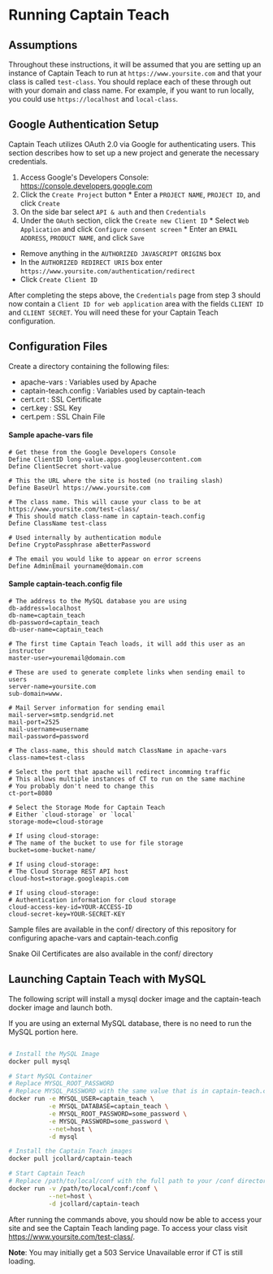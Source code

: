 # Running Captain Teach

## Assumptions

Throughout these instructions, it will be assumed that you are setting up an instance of Captain Teach to run at `https://www.yoursite.com` and that your class is called `test-class`. You should replace each of these through out with your domain and class name. For example, if you want to run locally, you could use `https://localhost` and `local-class`.

## Google Authentication Setup
Captain Teach utilizes OAuth 2.0 via Google for authenticating users. This section describes how to set up a new project and generate the necessary credentials.

  1. Access Google's Developers Console: https://console.developers.google.com
  2. Click the `Create Project` button
    * Enter a `PROJECT NAME`, `PROJECT ID`, and click `Create`
  3. On the side bar select `API & auth` and then `Credentials`
  4. Under the `OAuth` section, click the `Create new Client ID`
    * Select `Web Application` and click `Configure consent screen`
    * Enter an `EMAIL ADDRESS`, `PRODUCT NAME`, and click `Save`
   * Remove anything in the `AUTHORIZED JAVASCRIPT ORIGINS` box
   * In the `AUTHORIZED REDIRECT URIS` box enter `https://www.yoursite.com/authentication/redirect`
   * Click `Create Client ID`

After completing the steps above, the `Credentials` page from step 3 should now contain a `Client ID for web application` area with the fields `CLIENT ID` and `CLIENT SECRET`. You will need these for your Captain Teach configuration.

## Configuration Files
Create a directory containing the following files:
  * apache-vars : Variables used by Apache
  * captain-teach.config : Variables used by captain-teach
  * cert.crt : SSL Certificate
  * cert.key : SSL Key
  * cert.pem : SSL Chain File

#### Sample apache-vars file
```
# Get these from the Google Developers Console
Define ClientID long-value.apps.googleusercontent.com
Define ClientSecret short-value

# This the URL where the site is hosted (no trailing slash)
Define BaseUrl https://www.yoursite.com

# The class name. This will cause your class to be at https://www.yoursite.com/test-class/
# This should match class-name in captain-teach.config
Define ClassName test-class

# Used internally by authentication module
Define CryptoPassphrase aBetterPassword

# The email you would like to appear on error screens
Define AdminEmail yourname@domain.com
```

#### Sample captain-teach.config file
```
# The address to the MySQL database you are using
db-address=localhost
db-name=captain_teach
db-password=captain_teach
db-user-name=captain_teach

# The first time Captain Teach loads, it will add this user as an instructor
master-user=youremail@domain.com

# These are used to generate complete links when sending email to users
server-name=yoursite.com
sub-domain=www.

# Mail Server information for sending email
mail-server=smtp.sendgrid.net
mail-port=2525
mail-username=username
mail-password=password

# The class-name, this should match ClassName in apache-vars
class-name=test-class

# Select the port that apache will redirect incomming traffic
# This allows multiple instances of CT to run on the same machine
# You probably don't need to change this
ct-port=8080

# Select the Storage Mode for Captain Teach
# Either `cloud-storage` or `local`
storage-mode=cloud-storage

# If using cloud-storage:
# The name of the bucket to use for file storage
bucket=some-bucket-name/

# If using cloud-storage:
# The Cloud Storage REST API host
cloud-host=storage.googleapis.com

# If using cloud-storage:
# Authentication information for cloud storage
cloud-access-key-id=YOUR-ACCESS-ID
cloud-secret-key=YOUR-SECRET-KEY
```

Sample files are available in the conf/ directory of this repository for configuring apache-vars and captain-teach.config

Snake Oil Certificates are also available in the conf/ directory

## Launching Captain Teach with MySQL

The following script will install a mysql docker image and the captain-teach docker image and launch both.

If you are using an external MySQL database, there is no need to run the MySQL portion here.

```bash

# Install the MySQL Image
docker pull mysql

# Start MySQL Container 
# Replace MYSQL_ROOT_PASSWORD
# Replace MYSQL_PASSWORD with the same value that is in captain-teach.config
docker run -e MYSQL_USER=captain_teach \
           -e MYSQL_DATABASE=captain_teach \
           -e MYSQL_ROOT_PASSWORD=some_password \
           -e MYSQL_PASSWORD=some_password \
           --net=host \
           -d mysql

# Install the Captain Teach images
docker pull jcollard/captain-teach

# Start Captain Teach
# Replace /path/to/local/conf with the full path to your /conf directory
docker run -v /path/to/local/conf:/conf \
           --net=host \
           -d jcollard/captain-teach
```

After running the commands above, you should now be able to access your site and see the Captain Teach landing page.
To access your class visit https://www.yoursite.com/test-class/.

**Note**: You may initially get a 503 Service Unavailable error if CT is still loading.
